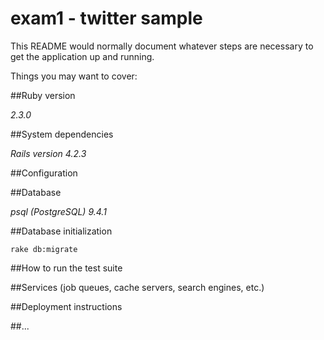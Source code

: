 # exam1 - twitter sample

This README would normally document whatever steps are necessary to get the
application up and running.

Things you may want to cover:

##Ruby version

_2.3.0_

##System dependencies

_Rails version 4.2.3_

##Configuration

##Database

_psql (PostgreSQL) 9.4.1_

##Database initialization

`rake db:migrate`

##How to run the test suite

##Services (job queues, cache servers, search engines, etc.)

##Deployment instructions

##...

